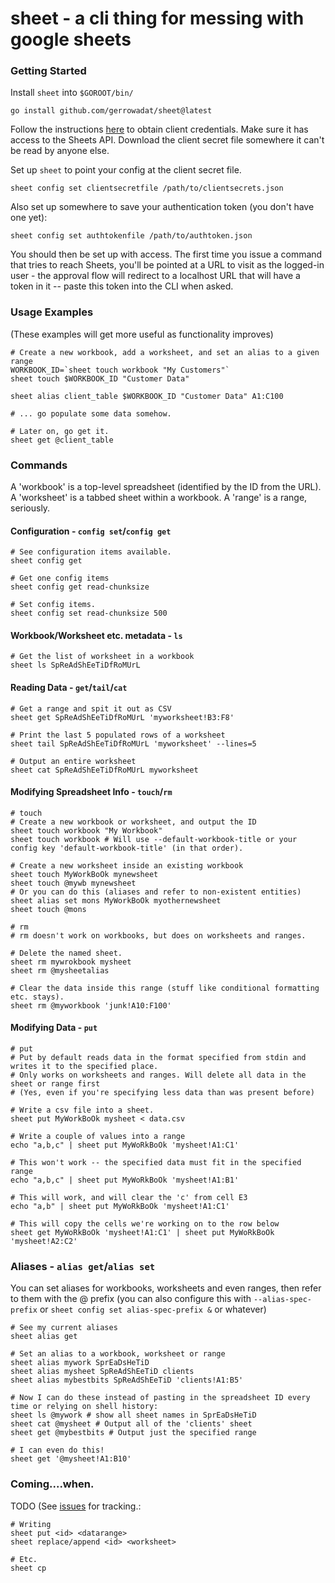 # sheet - a cli thing for messing with google sheets

### Getting Started

Install `sheet` into `$GOROOT/bin/`

```
go install github.com/gerrowadat/sheet@latest
```

Follow the instructions [here](https://developers.google.com/identity/protocols/oauth2) to obtain client credentials.
Make sure it has access to the Sheets API. Download the client secret file somewhere it can't be read by anyone else.

Set up `sheet` to point your config at the client secret file.

```
sheet config set clientsecretfile /path/to/clientsecrets.json
```

Also set up somewhere to save your authentication token (you don't have one yet):
```
sheet config set authtokenfile /path/to/authtoken.json
```

You should then be set up with access. The first time you issue a command that tries to reach Sheets,
you'll be pointed at a URL to visit as the logged-in user - the approval flow will redirect to a localhost URL
that will have a token in it -- paste this token into the CLI when asked.

### Usage Examples
(These examples will get more useful as functionality improves)

```
# Create a new workbook, add a worksheet, and set an alias to a given range
WORKBOOK_ID=`sheet touch workbook "My Customers"`
sheet touch $WORKBOOK_ID "Customer Data"

sheet alias client_table $WORKBOOK_ID "Customer Data" A1:C100

# ... go populate some data somehow.

# Later on, go get it.
sheet get @client_table
```


### Commands

A 'workbook' is a top-level spreadsheet (identified by the ID from the URL).
A 'worksheet' is a tabbed sheet within a workbook.
A 'range' is a range, seriously.

#### Configuration - `config set`/`config get`

```
# See configuration items available.
sheet config get

# Get one config items
sheet config get read-chunksize

# Set config items.
sheet config set read-chunksize 500
```

#### Workbook/Worksheet etc. metadata - `ls`
```
# Get the list of worksheet in a workbook
sheet ls SpReAdShEeTiDfRoMUrL 
```

#### Reading Data - `get`/`tail`/`cat`
```
# Get a range and spit it out as CSV
sheet get SpReAdShEeTiDfRoMUrL 'myworksheet!B3:F8'

# Print the last 5 populated rows of a worksheet
sheet tail SpReAdShEeTiDfRoMUrL 'myworksheet' --lines=5

# Output an entire worksheet
sheet cat SpReAdShEeTiDfRoMUrL myworksheet
```

#### Modifying Spreadsheet Info - `touch`/`rm`
```
# touch
# Create a new workbook or worksheet, and output the ID
sheet touch workbook "My Workbook"
sheet touch workbook # Will use --default-workbook-title or your config key 'default-workbook-title' (in that order).

# Create a new worksheet inside an existing workbook
sheet touch MyWorkBoOk mynewsheet
sheet touch @mywb mynewsheet
# Or you can do this (aliases and refer to non-existent entities)
sheet alias set mons MyWorkBoOk myothernewsheet
sheet touch @mons
```

```
# rm
# rm doesn't work on workbooks, but does on worksheets and ranges.

# Delete the named sheet.
sheet rm mywrokbook mysheet
sheet rm @mysheetalias

# Clear the data inside this range (stuff like conditional formatting etc. stays).
sheet rm @myworkbook 'junk!A10:F100'
```

#### Modifying Data - `put`
```
# put
# Put by default reads data in the format specified from stdin and writes it to the specified place.
# Only works on worksheets and ranges. Will delete all data in the sheet or range first
# (Yes, even if you're specifying less data than was present before)

# Write a csv file into a sheet.
sheet put MyWorkBoOk mysheet < data.csv

# Write a couple of values into a range
echo "a,b,c" | sheet put MyWoRkBoOk 'mysheet!A1:C1'

# This won't work -- the specified data must fit in the specified range
echo "a,b,c" | sheet put MyWoRkBoOk 'mysheet!A1:B1'

# This will work, and will clear the 'c' from cell E3
echo "a,b" | sheet put MyWoRkBoOk 'mysheet!A1:C1'

# This will copy the cells we're working on to the row below
sheet get MyWoRkBoOk 'mysheet!A1:C1' | sheet put MyWoRkBoOk 'mysheet!A2:C2'
```


### Aliases - `alias get`/`alias set`

You can set aliases for workbooks, worksheets and even ranges, then refer to them with the @ prefix (you can also configure this with `--alias-spec-prefix` or `sheet config set alias-spec-prefix &` or whatever)

```
# See my current aliases
sheet alias get

# Set an alias to a workbook, worksheet or range
sheet alias mywork SprEaDsHeTiD
sheet alias mysheet SpReAdShEeTiD clients
sheet alias mybestbits SpReAdShEeTiD 'clients!A1:B5'

# Now I can do these instead of pasting in the spreadsheet ID every time or relying on shell history:
sheet ls @mywork # show all sheet names in SprEaDsHeTiD
sheet cat @mysheet # Output all of the 'clients' sheet
sheet get @mybestbits # Output just the specified range

# I can even do this!
sheet get '@mysheet!A1:B10'
```

### Coming....when.

TODO (See [issues](https://github.com/gerrowadat/sheet/issues) for tracking.:

```
# Writing
sheet put <id> <datarange>
sheet replace/append <id> <worksheet>

# Etc.
sheet cp
```
